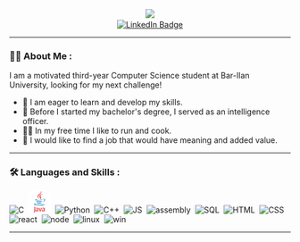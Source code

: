 <div id="header" align="center">
  <img src="https://media.giphy.com/media/L1R1tvI9svkIWwpVYr/giphy.gif?cid=790b7611bmv84n2xhlmtf8r2r5gnt5b8w60ckgdnjv4t0u9j&ep=v1_gifs_search&rid=giphy.gif&ct=g" width="100"/>
  <div id="badges">
    <a href="https://www.linkedin.com/in/adi-lichtenstadt-725005258/">
      <img src="https://img.shields.io/badge/LinkedIn-blue?style=for-the-badge&logo=linkedin&logoColor=white" alt="LinkedIn Badge"/>
    </a>
  </div>
</div>

---

### :woman_technologist: About Me :
I am a motivated third-year Computer Science student at Bar-Ilan University, looking for my next challenge!
- 📖 I am eager to learn and develop my skills.
- 🫡 Before I started my bachelor's degree, I served as an intelligence officer.
- 🏃‍♀️ In my free time I like to run and cook.
- 🌱 I would like to find a job that would have meaning and added value.

---

### :hammer_and_wrench: Languages and Skills :
<div>
  <img src="https://upload.wikimedia.org/wikipedia/commons/thumb/1/18/C_Programming_Language.svg/695px-C_Programming_Language.svg.png" title="C" alt="C" width="40" height="40"/>&nbsp;
  <img src="https://github.com/devicons/devicon/blob/master/icons/java/java-original-wordmark.svg" title="Java" alt="Java" width="40" height="40"/>&nbsp;
  <img src="https://upload.wikimedia.org/wikipedia/commons/thumb/c/c3/Python-logo-notext.svg/1200px-Python-logo-notext.svg.png" title="Python" alt="Python" width="40" height="40"/>&nbsp;
  <img src="https://upload.wikimedia.org/wikipedia/commons/thumb/1/18/ISO_C%2B%2B_Logo.svg/1200px-ISO_C%2B%2B_Logo.svg.png" title="C++" alt="C++" width="40" height="40"/>&nbsp;
  <img src="https://upload.wikimedia.org/wikipedia/commons/thumb/6/6a/JavaScript-logo.png/800px-JavaScript-logo.png" title="JS" alt="JS" width="40" height="40"/>&nbsp;
  <img src="https://i.pinimg.com/originals/25/a8/5d/25a85d9e5057430d82273a3c75e73014.png" title="assembly" alt="assembly" width="40" height="40"/>&nbsp;
  <img src="https://encrypted-tbn0.gstatic.com/images?q=tbn:ANd9GcRwuqWn7rCVhqZ_pSlxwVUzlZtFWaOMdbm28A&s" title="SQL" alt="SQL" width="40" height="40"/>&nbsp;
  <img src="https://encrypted-tbn0.gstatic.com/images?q=tbn:ANd9GcQEc9A_S6BPxCDRp5WjMFEfXrpCu1ya2OO-Lw&s" title="HTML" alt="HTML" width="40" height="40"/>&nbsp;
  <img src="https://upload.wikimedia.org/wikipedia/commons/thumb/d/d5/CSS3_logo_and_wordmark.svg/1200px-CSS3_logo_and_wordmark.svg.png" title="CSS" alt="CSS" width="40" height="40"/>&nbsp;
  <img src="https://upload.wikimedia.org/wikipedia/commons/thumb/a/a7/React-icon.svg/1200px-React-icon.svg.png" title="react" alt="react" width="40" height="40"/>&nbsp;
  <img src="https://encrypted-tbn0.gstatic.com/images?q=tbn:ANd9GcT3eSxo40C3EIG_1830t1snNQIxWL04SlYV2A&s" title="node" alt="node" width="40" height="40"/>&nbsp;
  <img src="https://upload.wikimedia.org/wikipedia/commons/thumb/3/35/Tux.svg/1200px-Tux.svg.png" title="linux" alt="linux" width="40" height="40"/>&nbsp;
  <img src="https://upload.wikimedia.org/wikipedia/commons/thumb/0/0a/Unofficial_Windows_logo_variant_-_2002%E2%80%932012_%28Multicolored%29.svg/1161px-Unofficial_Windows_logo_variant_-_2002%E2%80%932012_%28Multicolored%29.svg.png" title="win" alt="win" width="40" height="40"/>&nbsp;
</div>

---
